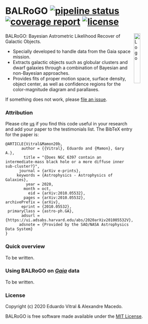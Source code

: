 # BALRoGO [![pipeline status](https://gitlab.com/eduardo-vitral/balrogo/badges/master/pipeline.svg)](https://gitlab.com/eduardo-vitral/balrogo/-/commits/master) [![coverage report](https://gitlab.com/eduardo-vitral/balrogo/badges/master/coverage.svg)](https://gitlab.com/eduardo-vitral/balrogo/-/commits/master) [![license](http://img.shields.io/badge/license-MIT-blue.svg?style=flat)](LICENSE)

<img alt="Logo" align="right" src="https://gitlab.com/eduardo-vitral/balrogo/-/raw/master/images/brg.png" width="20%" />

BALRoGO: Bayesian Astrometric Likelihood Recover of Galactic Objects. 

- Specially developed to handle data from the Gaia space mission.
- Extracts galactic objects such as globular clusters and dwarf galaxies through a combination of Bayesian and non-Bayesian approaches.
- Provides fits of proper motion space, surface density, object center, as well as confidence regions for the color-magnitude diagram and parallaxes.

If something does not work, please [file an issue](https://gitlab.com/eduardo-vitral/balrogo/-/issues).<br>

### Attribution

Please cite [us](https://arxiv.org/abs/2010.05532) if you find this code useful in your research and add your paper to the testimonials list. The BibTeX entry for the paper is:

```
@ARTICLE{Vitral&Mamon20b,
       author = {{Vitral}, Eduardo and {Mamon}, Gary A.},
        title = "{Does NGC 6397 contain an intermediate-mass black hole or a more diffuse inner sub-cluster?}",
      journal = {arXiv e-prints},
     keywords = {Astrophysics - Astrophysics of Galaxies},
         year = 2020,
        month = oct,
          eid = {arXiv:2010.05532},
        pages = {arXiv:2010.05532},
archivePrefix = {arXiv},
       eprint = {2010.05532},
 primaryClass = {astro-ph.GA},
       adsurl = {https://ui.adsabs.harvard.edu/abs/2020arXiv201005532V},
      adsnote = {Provided by the SAO/NASA Astrophysics Data System}
}
```

### Quick overview

To be written.

### Using BALRoGO on [*Gaia*](https://www.cosmos.esa.int/web/gaia/data-access) data

To be written.

### License

Copyright (c) 2020 Eduardo Vitral & Alexandre Macedo.

BALRoGO is free software made available under the [MIT License](https://gitlab.com/eduardo-vitral/balrogo/-/blob/master/LICENSE).
